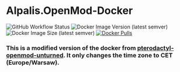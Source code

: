 # Alpalis.OpenMod-Docker
![GitHub Workflow Status](https://img.shields.io/github/actions/workflow/status/alpalis/OpenMod-Docker/docker-publish.yml)
![Docker Image Version (latest semver)](https://img.shields.io/docker/v/pandetthe/openmod-alpalis)
![Docker Image Size (latest semver)](https://img.shields.io/docker/image-size/pandetthe/openmod-alpalis)
[![Docker Pulls](https://img.shields.io/docker/pulls/pandetthe/openmod-alpalis.svg?style=flat)](https://hub.docker.com/r/pandetthe/openmod-alpalis)

### This is a modified version of the docker from [pterodactyl-openmod-unturned](https://github.com/openmod/pterodactyl-openmod-unturned). It only changes the time zone to CET (Europe/Warsaw).

